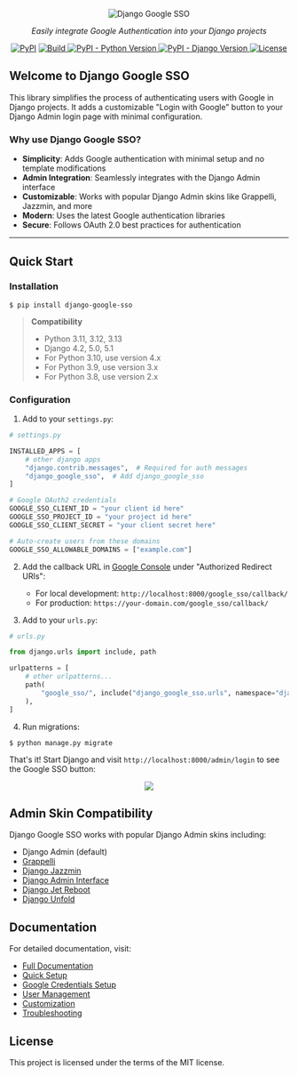 <p align="center">
  <img src="docs/images/django-google-sso.png" alt="Django Google SSO"/>
</p>
<p align="center">
<em>Easily integrate Google Authentication into your Django projects</em>
</p>

<p align="center">
<a href="https://pypi.org/project/django-google-sso/" target="_blank">
<img alt="PyPI" src="https://img.shields.io/pypi/v/django-google-sso"/></a>
<a href="https://github.com/megalus/django-google-sso/actions" target="_blank">
<img alt="Build" src="https://github.com/megalus/django-google-sso/workflows/tests/badge.svg"/>
</a>
<a href="https://www.python.org" target="_blank">
<img alt="PyPI - Python Version" src="https://img.shields.io/pypi/pyversions/django-google-sso"/>
</a>
<a href="https://www.djangoproject.com/" target="_blank">
<img alt="PyPI - Django Version" src="https://img.shields.io/pypi/djversions/django-google-sso"/>
</a>
<a href="https://github.com/megalus/django-google-sso/blob/main/LICENSE" target="_blank">
<img alt="License" src="https://img.shields.io/github/license/megalus/django-google-sso"/>
</a>
</p>

## Welcome to Django Google SSO

This library simplifies the process of authenticating users with Google in Django projects. It adds a customizable "Login with Google" button to your Django Admin login page with minimal configuration.

### Why use Django Google SSO?

- **Simplicity**: Adds Google authentication with minimal setup and no template modifications
- **Admin Integration**: Seamlessly integrates with the Django Admin interface
- **Customizable**: Works with popular Django Admin skins like Grappelli, Jazzmin, and more
- **Modern**: Uses the latest Google authentication libraries
- **Secure**: Follows OAuth 2.0 best practices for authentication

---

## Quick Start

### Installation

```shell
$ pip install django-google-sso
```

> **Compatibility**
> - Python 3.11, 3.12, 3.13
> - Django 4.2, 5.0, 5.1
> - For Python 3.10, use version 4.x
> - For Python 3.9, use version 3.x
> - For Python 3.8, use version 2.x

### Configuration

1. Add to your `settings.py`:

```python
# settings.py

INSTALLED_APPS = [
    # other django apps
    "django.contrib.messages",  # Required for auth messages
    "django_google_sso",  # Add django_google_sso
]

# Google OAuth2 credentials
GOOGLE_SSO_CLIENT_ID = "your client id here"
GOOGLE_SSO_PROJECT_ID = "your project id here"
GOOGLE_SSO_CLIENT_SECRET = "your client secret here"

# Auto-create users from these domains
GOOGLE_SSO_ALLOWABLE_DOMAINS = ["example.com"]
```

2. Add the callback URL in [Google Console](https://console.cloud.google.com/apis/credentials) under "Authorized Redirect URIs":
   - For local development: `http://localhost:8000/google_sso/callback/`
   - For production: `https://your-domain.com/google_sso/callback/`

3. Add to your `urls.py`:

```python
# urls.py

from django.urls import include, path

urlpatterns = [
    # other urlpatterns...
    path(
        "google_sso/", include("django_google_sso.urls", namespace="django_google_sso")
    ),
]
```

4. Run migrations:

```shell
$ python manage.py migrate
```

That's it! Start Django and visit `http://localhost:8000/admin/login` to see the Google SSO button:

<p align="center">
   <img src="docs/images/django_login_with_google_light.png"/>
</p>

## Admin Skin Compatibility

Django Google SSO works with popular Django Admin skins including:
- Django Admin (default)
- [Grappelli](https://github.com/sehmaschine/django-grappelli)
- [Django Jazzmin](https://github.com/farridav/django-jazzmin)
- [Django Admin Interface](https://github.com/fabiocaccamo/django-admin-interface)
- [Django Jet Reboot](https://github.com/assem-ch/django-jet-reboot)
- [Django Unfold](https://github.com/unfoldadmin/django-unfold)

## Documentation

For detailed documentation, visit:
- [Full Documentation](https://megalus.github.io/django-google-sso/)
- [Quick Setup](https://megalus.github.io/django-google-sso/quick_setup/)
- [Google Credentials Setup](https://megalus.github.io/django-google-sso/credentials/)
- [User Management](https://megalus.github.io/django-google-sso/users/)
- [Customization](https://megalus.github.io/django-google-sso/customize/)
- [Troubleshooting](https://megalus.github.io/django-google-sso/troubleshooting/)

## License
This project is licensed under the terms of the MIT license.
